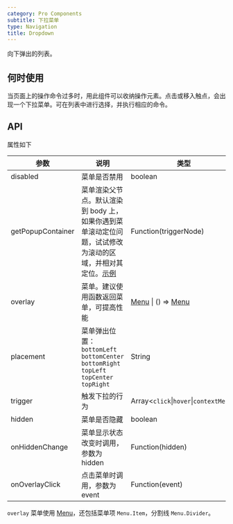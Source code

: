 ```yaml
---
category: Pro Components
subtitle: 下拉菜单
type: Navigation
title: Dropdown
---
```


向下弹出的列表。

## 何时使用

当页面上的操作命令过多时，用此组件可以收纳操作元素。点击或移入触点，会出现一个下拉菜单。可在列表中进行选择，并执行相应的命令。

## API

属性如下

| 参数 | 说明 | 类型 | 默认值 |
| --- | --- | --- | --- |
| disabled | 菜单是否禁用 | boolean | - |
| getPopupContainer | 菜单渲染父节点。默认渲染到 body 上，如果你遇到菜单滚动定位问题，试试修改为滚动的区域，并相对其定位。[示例](https://codepen.io/afc163/pen/zEjNOy?editors=0010) | Function(triggerNode) | `() => document.body` |
| overlay | 菜单。建议使用函数返回菜单，可提高性能 | [Menu](/components/menu) \| () => [Menu](/components/menu) | - |
| placement | 菜单弹出位置：`bottomLeft` `bottomCenter` `bottomRight` `topLeft` `topCenter` `topRight` | String | `bottomLeft` |
| trigger | 触发下拉的行为 | Array&lt;`click`\|`hover`\|`contextMenu`> | `['click', 'focus']` |
| hidden | 菜单是否隐藏 | boolean | - |
| onHiddenChange | 菜单显示状态改变时调用，参数为 hidden | Function(hidden) | - |
| onOverlayClick | 点击菜单时调用，参数为 event | Function(event) | - |

`overlay` 菜单使用 [Menu](/components/menu/)，还包括菜单项 `Menu.Item`，分割线 `Menu.Divider`。
